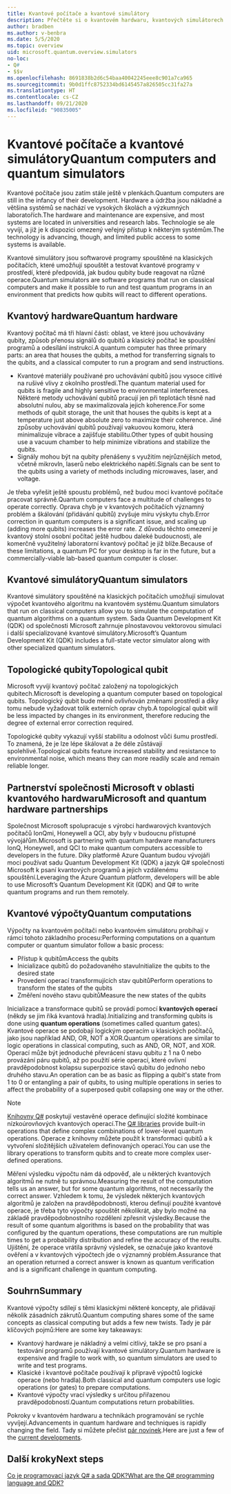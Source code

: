 ```yaml
---
title: Kvantové počítače a kvantové simulátory
description: Přečtěte si o kvantovém hardwaru, kvantových simulátorech a o tom, jak fungují kvantové operace.
author: bradben
ms.author: v-benbra
ms.date: 5/5/2020
ms.topic: overview
uid: microsoft.quantum.overview.simulators
no-loc:
- Q#
- $$v
ms.openlocfilehash: 8691838b2d6c54baa40042245eee8c901a7ca965
ms.sourcegitcommit: 9b0d1ffc8752334bd6145457a826505cc31fa27a
ms.translationtype: HT
ms.contentlocale: cs-CZ
ms.lasthandoff: 09/21/2020
ms.locfileid: "90835005"
---
```

# <a name="quantum-computers-and-quantum-simulators"></a><span data-ttu-id="422ac-103">Kvantové počítače a kvantové simulátory</span><span class="sxs-lookup"><span data-stu-id="422ac-103">Quantum computers and quantum simulators</span></span>

<span data-ttu-id="422ac-104">Kvantové počítače jsou zatím stále ještě v plenkách.</span><span class="sxs-lookup"><span data-stu-id="422ac-104">Quantum computers are still in the infancy of their development.</span></span> <span data-ttu-id="422ac-105">Hardware a údržba jsou nákladné a většina systémů se nachází ve vysokých školách a výzkumných laboratořích.</span><span class="sxs-lookup"><span data-stu-id="422ac-105">The hardware and maintenance are expensive, and most systems are located in universities and research labs.</span></span> <span data-ttu-id="422ac-106">Technologie se ale vyvíjí, a již je k dispozici omezený veřejný přístup k některým systémům.</span><span class="sxs-lookup"><span data-stu-id="422ac-106">The technology is advancing, though, and limited public access to some systems is available.</span></span>

<span data-ttu-id="422ac-107">Kvantové simulátory jsou softwarové programy spouštěné na klasických počítačích, které umožňují spouštět a testovat kvantové programy v prostředí, které předpovídá, jak budou qubity bude reagovat na různé operace.</span><span class="sxs-lookup"><span data-stu-id="422ac-107">Quantum simulators are software programs that run on classical computers and make it possible to run and test quantum programs in an environment that predicts how qubits will react to different operations.</span></span>

## <a name="quantum-hardware"></a><span data-ttu-id="422ac-108">Kvantový hardware</span><span class="sxs-lookup"><span data-stu-id="422ac-108">Quantum hardware</span></span>

<span data-ttu-id="422ac-109">Kvantový počítač má tři hlavní části: oblast, ve které jsou uchovávány qubity, způsob přenosu signálů do qubitů a klasický počítač ke spouštění programů a odesílání instrukcí.</span><span class="sxs-lookup"><span data-stu-id="422ac-109">A quantum computer has three primary parts: an area that houses the qubits, a method for transferring signals to the qubits, and a classical computer to run a program and send instructions.</span></span>

- <span data-ttu-id="422ac-110">Kvantové materiály používané pro uchovávání qubitů jsou vysoce citlivé na rušivé vlivy z okolního prostředí.</span><span class="sxs-lookup"><span data-stu-id="422ac-110">The quantum material used for qubits is fragile and highly sensitive to environmental interferences.</span></span> <span data-ttu-id="422ac-111">Některé metody uchovávání qubitů pracují jen při teplotách těsně nad absolutní nulou, aby se maximalizovala jejich koherence.</span><span class="sxs-lookup"><span data-stu-id="422ac-111">For some methods of qubit storage, the unit that houses the qubits is kept at a temperature just above absolute zero to maximize their coherence.</span></span> <span data-ttu-id="422ac-112">Jiné způsoby uchovávání qubitů používají vakuovou komoru, která minimalizuje vibrace a zajišťuje stabilitu.</span><span class="sxs-lookup"><span data-stu-id="422ac-112">Other types of qubit housing use a vacuum chamber to help minimize vibrations and stabilize the qubits.</span></span>  
- <span data-ttu-id="422ac-113">Signály mohou být na qubity přenášeny s využitím nejrůznějších metod, včetně mikrovln, laserů nebo elektrického napětí.</span><span class="sxs-lookup"><span data-stu-id="422ac-113">Signals can be sent to the qubits using a variety of methods including microwaves, laser, and voltage.</span></span>

<span data-ttu-id="422ac-114">Je třeba vyřešit ještě spoustu problémů, než budou moci kvantové počítače pracovat správně.</span><span class="sxs-lookup"><span data-stu-id="422ac-114">Quantum computers face a multitude of challenges to operate correctly.</span></span> <span data-ttu-id="422ac-115">Oprava chyb je v kvantových počítačích významný problém a škálování (přidávání qubitů) zvyšuje míru výskytu chyb.</span><span class="sxs-lookup"><span data-stu-id="422ac-115">Error correction in quantum computers is a significant issue, and scaling up (adding more qubits) increases the error rate.</span></span> <span data-ttu-id="422ac-116">Z důvodu těchto omezení je kvantový stolní osobní počítač ještě hudbou daleké budoucnosti, ale komerčně využitelný laboratorní kvantový počítač je již blíže.</span><span class="sxs-lookup"><span data-stu-id="422ac-116">Because of these limitations, a quantum PC for your desktop is far in the future, but a commercially-viable lab-based quantum computer is closer.</span></span>

## <a name="quantum-simulators"></a><span data-ttu-id="422ac-117">Kvantové simulátory</span><span class="sxs-lookup"><span data-stu-id="422ac-117">Quantum simulators</span></span>

<span data-ttu-id="422ac-118">Kvantové simulátory spouštěné na klasických počítačích umožňují simulovat výpočet kvantového algoritmu na kvantovém systému.</span><span class="sxs-lookup"><span data-stu-id="422ac-118">Quantum simulators that run on classical computers allow you to simulate the computation of quantum algorithms on a quantum system.</span></span>  <span data-ttu-id="422ac-119">Sada Quantum Development Kit (QDK) od společnosti Microsoft zahrnuje plnostavovou vektorovou simulaci i další specializované kvantové simulátory.</span><span class="sxs-lookup"><span data-stu-id="422ac-119">Microsoft’s Quantum Development Kit (QDK) includes a full-state vector simulator along with other specialized quantum simulators.</span></span>

## <a name="topological-qubit"></a><span data-ttu-id="422ac-120">Topologické qubity</span><span class="sxs-lookup"><span data-stu-id="422ac-120">Topological qubit</span></span>

<span data-ttu-id="422ac-121">Microsoft vyvíjí kvantový počítač založený na topologických qubitech.</span><span class="sxs-lookup"><span data-stu-id="422ac-121">Microsoft is developing a quantum computer based on topological qubits.</span></span> <span data-ttu-id="422ac-122">Topologický qubit bude méně ovlivňován změnami prostředí a díky tomu nebude vyžadovat tolik externích oprav chyb.</span><span class="sxs-lookup"><span data-stu-id="422ac-122">A topological qubit will be less impacted by changes in its environment, therefore reducing the degree of external error correction required.</span></span>

<span data-ttu-id="422ac-123">Topologické qubity vykazují vyšší stabilitu a odolnost vůči šumu prostředí. To znamená, že je lze lépe škálovat a že déle zůstávají spolehlivé.</span><span class="sxs-lookup"><span data-stu-id="422ac-123">Topological qubits feature increased stability and resistance to environmental noise, which means they can more readily scale and remain reliable longer.</span></span>

## <a name="microsoft-and-quantum-hardware-partnerships"></a><span data-ttu-id="422ac-124">Partnerství společnosti Microsoft v oblasti kvantového hardwaru</span><span class="sxs-lookup"><span data-stu-id="422ac-124">Microsoft and quantum hardware partnerships</span></span>

<span data-ttu-id="422ac-125">Společnost Microsoft spolupracuje s výrobci hardwarových kvantových počítačů IonQmi, Honeywell a QCI, aby byly v budoucnu přístupné vývojářům.</span><span class="sxs-lookup"><span data-stu-id="422ac-125">Microsoft is partnering with quantum hardware manufacturers IonQ, Honeywell, and QCI to make quantum computers accessible to developers in the future.</span></span> <span data-ttu-id="422ac-126">Díky platformě Azure Quantum budou vývojáři moci používat sadu Quantum Development Kit (QDK) a jazyk Q# společnosti Microsoft k psaní kvantových programů a jejich vzdálenému spouštění.</span><span class="sxs-lookup"><span data-stu-id="422ac-126">Leveraging the Azure Quantum platform, developers will be able to use Microsoft’s Quantum Development Kit (QDK) and Q# to write quantum programs and run them remotely.</span></span>

## <a name="quantum-computations"></a><span data-ttu-id="422ac-127">Kvantové výpočty</span><span class="sxs-lookup"><span data-stu-id="422ac-127">Quantum computations</span></span>

<span data-ttu-id="422ac-128">Výpočty na kvantovém počítači nebo kvantovém simulátoru probíhají v rámci tohoto základního procesu:</span><span class="sxs-lookup"><span data-stu-id="422ac-128">Performing computations on a quantum computer or quantum simulator follow a basic process:</span></span>

- <span data-ttu-id="422ac-129">Přístup k qubitům</span><span class="sxs-lookup"><span data-stu-id="422ac-129">Access the qubits</span></span>
- <span data-ttu-id="422ac-130">Inicializace qubitů do požadovaného stavu</span><span class="sxs-lookup"><span data-stu-id="422ac-130">Initialize the qubits to the desired state</span></span>
- <span data-ttu-id="422ac-131">Provedení operací transformujících stav qubitů</span><span class="sxs-lookup"><span data-stu-id="422ac-131">Perform operations to transform the states of the qubits</span></span>
- <span data-ttu-id="422ac-132">Změření nového stavu qubitů</span><span class="sxs-lookup"><span data-stu-id="422ac-132">Measure the new states of the qubits</span></span>

<span data-ttu-id="422ac-133">Inicializace a transformace qubitů se provádí pomocí **kvantových operací** (někdy se jim říká kvantová hradla).</span><span class="sxs-lookup"><span data-stu-id="422ac-133">Initializing and transforming qubits is done using **quantum operations** (sometimes called quantum gates).</span></span> <span data-ttu-id="422ac-134">Kvantové operace se podobají logickým operacím u klasických počítačů, jako jsou například AND, OR, NOT a XOR.</span><span class="sxs-lookup"><span data-stu-id="422ac-134">Quantum operations are similar to logic operations in classical computing, such as AND, OR, NOT, and XOR.</span></span> <span data-ttu-id="422ac-135">Operací může být jednoduché převrácení stavu qubitu z 1 na 0 nebo provázání páru qubitů, až po použití série operací, které ovlivní pravděpodobnost kolapsu superpozice stavů qubitu do jednoho nebo druhého stavu.</span><span class="sxs-lookup"><span data-stu-id="422ac-135">An operation can be as basic as flipping a qubit's state from 1 to 0 or entangling a pair of qubits, to using multiple operations in series to affect the probability of a superposed qubit collapsing one way or the other.</span></span>

> [!NOTE] 
> <span data-ttu-id="422ac-136">[Knihovny Q#](xref:microsoft.quantum.libraries) poskytují vestavěné operace definující složité kombinace nízkoúrovňových kvantových operací.</span><span class="sxs-lookup"><span data-stu-id="422ac-136">The [Q# libraries](xref:microsoft.quantum.libraries) provide built-in operations that define complex combinations of lower-level quantum operations.</span></span> <span data-ttu-id="422ac-137">Operace z knihovny můžete použít k transformaci qubitů a k vytvoření složitějších uživatelem definovaných operací.</span><span class="sxs-lookup"><span data-stu-id="422ac-137">You can use the library operations to transform qubits and to create more complex user-defined operations.</span></span>  

<span data-ttu-id="422ac-138">Měření výsledku výpočtu nám dá odpověď, ale u některých kvantových algoritmů ne nutně tu správnou.</span><span class="sxs-lookup"><span data-stu-id="422ac-138">Measuring the result of the computation tells us an answer, but for some quantum algorithms, not necessarily the correct answer.</span></span> <span data-ttu-id="422ac-139">Vzhledem k tomu, že výsledek některých kvantových algoritmů je založen na pravděpodobnosti, kterou definují použité kvantové operace, je třeba tyto výpočty spouštět několikrát, aby bylo možné na základě pravděpodobnostního rozdělení zpřesnit výsledky.</span><span class="sxs-lookup"><span data-stu-id="422ac-139">Because the result of some quantum algorithms is based on the probability that was configured by the quantum operations, these computations are run multiple times to get a probability distribution and refine the accuracy of the results.</span></span>  <span data-ttu-id="422ac-140">Ujištění, že operace vrátila správný výsledek, se označuje jako kvantové ověření a v kvantových výpočtech jde o významný problém.</span><span class="sxs-lookup"><span data-stu-id="422ac-140">Assurance that an operation returned a correct answer is known as quantum verification and is a significant challenge in quantum computing.</span></span>

## <a name="summary"></a><span data-ttu-id="422ac-141">Souhrn</span><span class="sxs-lookup"><span data-stu-id="422ac-141">Summary</span></span>

<span data-ttu-id="422ac-142">Kvantové výpočty sdílejí s těmi klasickými některé koncepty, ale přidávají několik zásadních zákrutů.</span><span class="sxs-lookup"><span data-stu-id="422ac-142">Quantum computing shares some of the same concepts as classical computing but adds a few new twists.</span></span> <span data-ttu-id="422ac-143">Tady je pár klíčových pojmů:</span><span class="sxs-lookup"><span data-stu-id="422ac-143">Here are some key takeaways:</span></span>

- <span data-ttu-id="422ac-144">Kvantový hardware je nákladný a velmi citlivý, takže se pro psaní a testování programů používají kvantové simulátory.</span><span class="sxs-lookup"><span data-stu-id="422ac-144">Quantum hardware is expensive and fragile to work with, so quantum simulators are used to write and test programs.</span></span>
- <span data-ttu-id="422ac-145">Klasické i kvantové počítače používají k přípravě výpočtů logické operace (nebo hradla).</span><span class="sxs-lookup"><span data-stu-id="422ac-145">Both classical and quantum computers use logic operations (or gates) to prepare computations.</span></span>
- <span data-ttu-id="422ac-146">Kvantové výpočty vrací výsledky s určitou přiřazenou pravděpodobností.</span><span class="sxs-lookup"><span data-stu-id="422ac-146">Quantum computations return probabilities.</span></span>

<span data-ttu-id="422ac-147">Pokroky v kvantovém hardwaru a technikách programování se rychle vyvíjejí.</span><span class="sxs-lookup"><span data-stu-id="422ac-147">Advancements in quantum hardware and techniques is rapidly changing the field.</span></span> <span data-ttu-id="422ac-148">Tady si můžete přečíst [pár novinek](https://phys.org/search/?search=quantum+computer&s=0).</span><span class="sxs-lookup"><span data-stu-id="422ac-148">Here are just a few of the [current developments](https://phys.org/search/?search=quantum+computer&s=0).</span></span>

## <a name="next-steps"></a><span data-ttu-id="422ac-149">Další kroky</span><span class="sxs-lookup"><span data-stu-id="422ac-149">Next steps</span></span>

[<span data-ttu-id="422ac-150">Co je programovací jazyk Q# a sada QDK?</span><span class="sxs-lookup"><span data-stu-id="422ac-150">What are the Q# programming language and QDK?</span></span>](xref:microsoft.quantum.overview.q-sharp)
